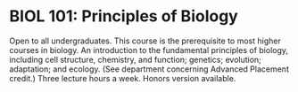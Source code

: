 # BIOL 101: Principles of Biology

Open to all undergraduates. This course is the prerequisite to most higher courses in biology. An introduction to the fundamental principles of biology, including cell structure, chemistry, and function; genetics; evolution; adaptation; and ecology. (See department concerning Advanced Placement credit.) Three lecture hours a week. Honors version available.